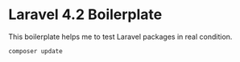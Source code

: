 Laravel 4.2 Boilerplate
=======================

This boilerplate helps me to test Laravel packages in real condition.

```
composer update
```
